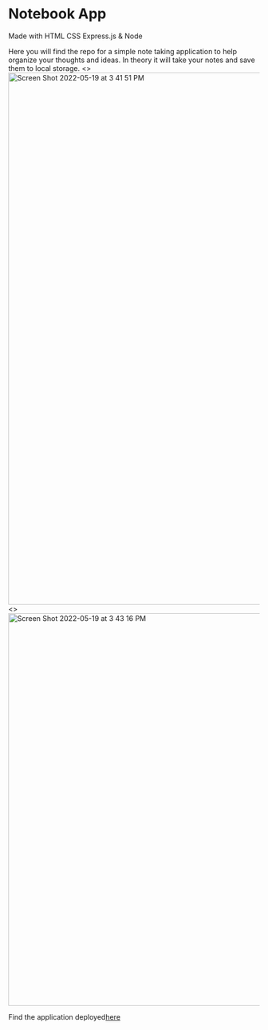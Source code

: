 # Notebook App

Made with HTML CSS Express.js & Node

Here you will find the repo for a simple note taking application to help organize your thoughts and ideas. In theory it will take your notes and save them to local storage.
<>
<img width="1068" alt="Screen Shot 2022-05-19 at 3 41 51 PM" src="https://user-images.githubusercontent.com/95631495/169389606-2b3e06e3-3ed2-460c-b5de-f81335687206.png">
<>
<img width="788" alt="Screen Shot 2022-05-19 at 3 43 16 PM" src="https://user-images.githubusercontent.com/95631495/169389649-0a01ccaa-f785-41c0-9aab-82608ce41aaa.png">



Find the application deployed[here](https://notebook-app-shelly.herokuapp.com/)
